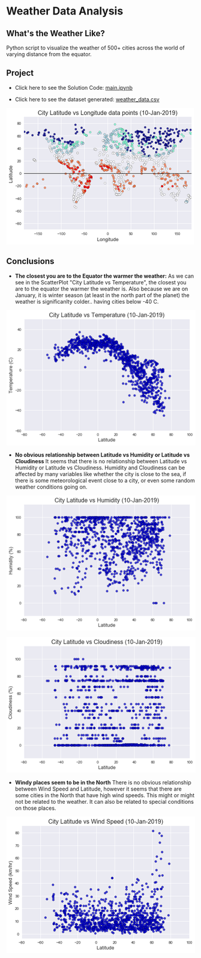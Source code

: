 # Weather Data Analysis
What's the Weather Like?
---

Python script to visualize the weather of 500+ cities across the world of varying distance from the equator.

## Project

- Click here to see the Solution Code: [main.ipynb](main.ipynb)

- Click here to see the dataset generated: [weather_data.csv](output/weather_data.csv)


![00_Latitude_vs_Longitude_data_points](output/00_Latitude_vs_Longitude_data_points_v2.png)

## Conclusions

- **The closest you are to the Equator the warmer the weather:** As we can see in the ScatterPlot "City Latitude vs Temperature", the closest you are to the equator the warmer the weather is. Also because we are on January, it is winter season (at least in the north part of the planet) the weather is significanlty colder.. having cities below -40 C.

![01_City_Latitude_vs_Temperature](output/01_City_Latitude_vs_Temperature.png)


- **No obvious relationship between Latitude vs Humidity or Latitude vs Cloudiness** It seems that there is no relationship between Latitude vs Humidity or Latitude vs Cloudiness. Humidity and Cloudiness can be affected by many variables like whether the city is close to the sea, if there is some meteorological event close to a city, or even some random weather conditions going on. 

![02_City_Latitude_vs_Humidity](output/02_City_Latitude_vs_Humidity.png)

![03_City_Latitude_vs_Cloudiness](output/03_City_Latitude_vs_Cloudiness.png)



- **Windy places seem to be in the North** There is no obvious relationship between Wind Speed and Latitude, however it seems that there are some cities in the North that have high wind speeds. This might or might not be related to the weather. It can also be related to special conditions on those places.

![04_City_Latitude_vs_Wind_Speed](output/04_City_Latitude_vs_Wind_Speed.png)